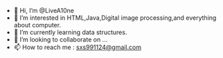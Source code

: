 - 👋 Hi, I’m @LiveA10ne
- 👀 I’m interested in HTML,Java,Digital image processing,and everything about computer.
- 🌱 I’m currently learning data structures.
- 💞️ I’m looking to collaborate on ...
- 📫 How to reach me : sxs991124@gmail.com

<!---
LiveA10ne/LiveA10ne is a ✨ special ✨ repository because its `README.md` (this file) appears on your GitHub profile.
You can click the Preview link to take a look at your changes.
--->
